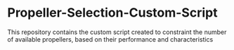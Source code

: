 # Propeller-Selection-Custom-Script
This repository contains the custom script created to constraint the number of available propellers, based on their performance and characteristics
